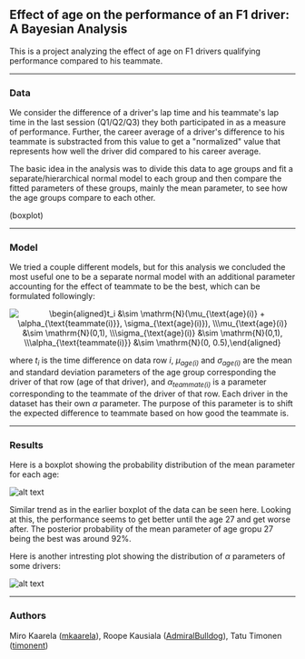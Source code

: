 
## Effect of age on the performance of an F1 driver: A Bayesian Analysis

  

This is a project analyzing the effect of age on F1 drivers qualifying performance compared to his teammate.

  

----

  

### Data

We consider the difference of a driver's lap time and his teammate's lap time in the last session (Q1/Q2/Q3) they both participated in as a measure of performance. Further, the career average of  a driver's difference to his teammate is substracted from this value to get a "normalized" value that represents how well the driver did compared to his career average. 

The basic idea in the analysis was to divide this data to age groups and fit a separate/hierarchical normal model to each group and then compare the fitted parameters of these groups, mainly the mean parameter, to see how the age groups compare to each other.

  

(boxplot)

  

----

  

### Model

  

We tried a couple different models, but for this analysis we concluded the most useful one to be a separate normal model with an additional parameter accounting for the effect of teammate to be the best, which can be formulated followingly:

<p align="center">
<img src="https://latex.codecogs.com/svg.image?\begin{aligned}t_i&space;&\sim&space;\mathrm{N}(\mu_{\text{age}(i)}&space;&plus;&space;\alpha_{\text{teammate(i)}},&space;\sigma_{\text{age}(i)}),&space;\\\mu_{\text{age}(i)}&space;&\sim&space;\mathrm{N}(0,1),&space;\\\sigma_{\text{age}(i)}&space;&\sim&space;\mathrm{N}(0,1),&space;\\\alpha_{\text{teammate(i)}}&space;&\sim&space;\mathrm{N}(0,&space;0.5),\end{aligned}" title="\begin{aligned}t_i &\sim \mathrm{N}(\mu_{\text{age}(i)} + \alpha_{\text{teammate(i)}}, \sigma_{\text{age}(i)}), \\\mu_{\text{age}(i)} &\sim \mathrm{N}(0,1), \\\sigma_{\text{age}(i)} &\sim \mathrm{N}(0,1), \\\alpha_{\text{teammate(i)}} &\sim \mathrm{N}(0, 0.5),\end{aligned}" />
</p>
where <i>t<sub>i</sub></i> is the time difference on data row <i>i</i>, <i>μ<sub>age(i)</sub></i> and <i>σ<sub>age(i)</sub></i> are the mean and standard deviation parameters of the age group corresponding the driver of that row (age of that driver), and <i>α<sub>teammate(i)</sub></i> is a parameter corresponding to the teammate of the driver of that row. Each driver in the dataset has their own <i>α</i> parameter. The purpose of this parameter is to shift the expected difference to teammate based on how good the teammate is. 

  

----


### Results

  Here is a boxplot showing the probability distribution of the mean parameter for each age:

![alt text](https://github.com/timonent/bda-project/blob/main/plots/age_means.png?raw=true)

Similar trend as in the earlier boxplot of the data can be seen here. Looking at this, the performance seems to get better until the age 27 and get worse after. The posterior probability of the mean parameter of age gropu 27 being the best was around 92%. 

Here is another intresting plot showing the distribution of <i>α</i> parameters of some drivers:

![alt text](https://github.com/timonent/bda-project/blob/main/plots/teammate_plot.png?raw=true)
  

----

  

### Authors

  

Miro Kaarela ([mkaarela](https://github.com/mkaarela)), Roope Kausiala ([AdmiralBulldog](https://github.com/AdmiralBulldog)), Tatu Timonen ([timonent](https://github.com/timonent))
